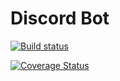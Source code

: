 # Discord Bot

[![Build status](https://ci.appveyor.com/api/projects/status/msq3kcer29373o6a?svg=true)](https://ci.appveyor.com/project/Ggglitch/discordbot)

[![Coverage Status](https://coveralls.io/repos/github/Ggglitch/DiscordBot/badge.svg?branch=master)](https://coveralls.io/github/Ggglitch/DiscordBot?branch=master)